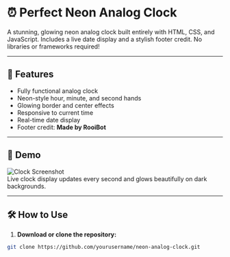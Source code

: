 # ⏰ Perfect Neon Analog Clock

A stunning, glowing neon analog clock built entirely with HTML, CSS, and JavaScript. Includes a live date display and a stylish footer credit. No libraries or frameworks required!

---

## 🌟 Features

- Fully functional analog clock
- Neon-style hour, minute, and second hands
- Glowing border and center effects
- Responsive to current time
- Real-time date display
- Footer credit: **Made by RooiBot**

---

## 🚀 Demo

![Clock Screenshot](screenshot.png)  
Live clock display updates every second and glows beautifully on dark backgrounds.

---

## 🛠️ How to Use

1. **Download or clone the repository:**

```bash
git clone https://github.com/yourusername/neon-analog-clock.git
